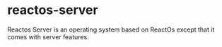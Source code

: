 # reactos-server
Reactos Server is an operating system based on ReactOs except that it comes with server features.
